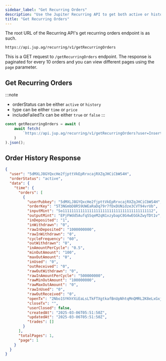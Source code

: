 ```yaml
---
sidebar_label: "Get Recurring Orders"
description: "Use the Jupiter Recurring API to get both active or historical recurring orders."
title: "Get Recurring Orders"
---
```


<head>
    <title>Get Recurring Orders</title>
    <meta name="twitter:card" content="summary" />
</head>

The root URL of the Recurring API's get recurring orders endpoint is as such.

```
https://api.jup.ag/recurring/v1/getRecurringOrders
```

This is a GET request to `/getRecurringOrders` endpoint. The response is paginated for every 10 orders and you can view different pages using the `page` parameter.

## Get Recurring Orders

:::note
- orderStatus can be either `active` or `history`
- type can be either `time` or `price`
- includeFailedTx can be either `true` or `false`
:::

```jsx
const getRecurringOrders = await (
    await fetch(
        `https://api.jup.ag/recurring/v1/getRecurringOrders?user=InsertWalletPublicKey&includeFailedTx=false&orderStatus=active&type=time&page=1`
    )
).json();
```

## Order History Response

```json
{
  "user": "5dMXLJ8GYQxcHe2fjpttVkEpRrxcajRXZqJHCiCbWS4H",
  "orderStatus": "active",
  "data": {
    "time": {
      "orders": [
        {
          "userPubkey": "5dMXLJ8GYQxcHe2fjpttVkEpRrxcajRXZqJHCiCbWS4H",
          "orderKey": "5T3NGmbD8R59UWEaRaDq79r7fDxDUNidze3CVT94vrUb",
          "inputMint": "So11111111111111111111111111111111111111112",
          "outputMint": "EPjFWdd5AufqSSqeM2qN1xzybapC8G4wEGGkZwyTDt1v",
          "inDeposited": "1",
          "inWithdrawn": "0",
          "rawInDeposited": "1000000000",
          "rawInWithdrawn": "0",
          "cycleFrequency": "60",
          "outWithdrawn": "0",
          "inAmountPerCycle": "0.5",
          "minOutAmount": "100",
          "maxOutAmount": "0",
          "inUsed": "0",
          "outReceived": "0",
          "rawOutWithdrawn": "0",
          "rawInAmountPerCycle": "500000000",
          "rawMinOutAmount": "100000000",
          "rawMaxOutAmount": "0",
          "rawInUsed": "0",
          "rawOutReceived": "0",
          "openTx": "2Nbo1SYKhYXiEaLsLTkFTXgtkafBnUpNhtqMnQMRL2K8eLxGxj7m5WRcecsnNbLKPBxDGvDT5ijnWM2VyNoreFrb",
          "closeTx": "",
          "userClosed": false,
          "createdAt": "2025-03-06T05:51:50Z",
          "updatedAt": "2025-03-06T05:51:50Z",
          "trades": []
        }
      ],
      "totalPages": 1,
      "page": 1
    }
  }
}
```
